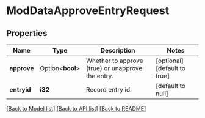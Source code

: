 # ModDataApproveEntryRequest

## Properties

Name | Type | Description | Notes
------------ | ------------- | ------------- | -------------
**approve** | Option<**bool**> | Whether to approve (true) or unapprove the entry. | [optional][default to true]
**entryid** | **i32** | Record entry id. | [default to null]

[[Back to Model list]](../README.md#documentation-for-models) [[Back to API list]](../README.md#documentation-for-api-endpoints) [[Back to README]](../README.md)


